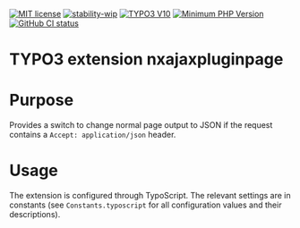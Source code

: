 [![MIT license](http://img.shields.io/badge/license-MIT-brightgreen.svg)](http://opensource.org/licenses/MIT)
[![stability-wip](https://img.shields.io/badge/stability-wip-lightgrey.svg)](hhttps://github.com/netlogix/nxsentry)
[![TYPO3 V10](https://img.shields.io/badge/TYPO3-10-orange.svg)](https://get.typo3.org/version/10)
[![Minimum PHP Version](https://img.shields.io/badge/php-7.4-8892BF.svg)](https://php.net/)
[![GitHub CI status](https://github.com/netlogix/nxajaxpluginpage/actions/workflows/ci.yml/badge.svg?branch=master)](https://github.com/netlogix/nxajaxpluginpage/actions)

# TYPO3 extension nxajaxpluginpage

# Purpose

Provides a switch to change normal page output to JSON if the request
contains a `Accept: application/json` header.

# Usage

The extension is configured through TypoScript. The relevant settings are in constants
(see `Constants.typoscript` for all configuration values and their descriptions).
